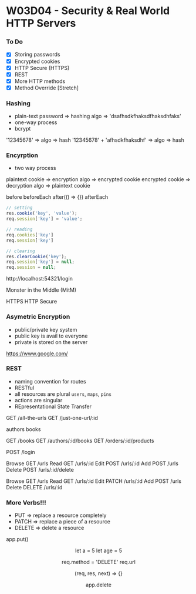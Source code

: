 # W03D04 - Security & Real World HTTP Servers

### To Do
- [x] Storing passwords
- [x] Encrypted cookies
- [x] HTTP Secure (HTTPS)
- [x] REST
- [x] More HTTP methods
- [x] Method Override [Stretch]

### Hashing
* plain-text password => hashing algo => 'dsafhsdkfhaksdfhaksdhfaks'
* one-way process
* bcrypt

'12345678' => algo => hash
'12345678' + 'afhsdkfhaksdhf' => algo => hash

### Encyrption
* two way process

plaintext cookie => encryption algo => encrypted cookie
encrypted cookie => decryption algo => plaintext cookie


before
beforeEach
after(() => {})
afterEach

```js
// setting
res.cookie('key', 'value');
req.session['key'] = 'value';

// reading
req.cookies['key']
req.session['key']

// clearing
res.clearCookie('key');
req.session['key'] = null;
req.session = null;
```




http://localhost:54321/login

Monster in the Middle (MitM)

HTTPS
HTTP Secure

### Asymetric Encryption
* public/private key system
* public key is avail to everyone
* private is stored on the server


https://www.google.com/


### REST
* naming convention for routes
* RESTful
* all resources are plural `users`, `maps`, `pins`
* actions are singular
* REpresentational State Transfer

GET /all-the-urls
GET /just-one-url/:id

authors
books

GET /books
GET /authors/:id/books
GET /orders/:id/products

POST /login

Browse  GET   /urls
Read    GET   /urls/:id
Edit    POST  /urls/:id
Add     POST  /urls
Delete  POST  /urls/:id/delete

Browse  GET     /urls
Read    GET     /urls/:id
Edit    PATCH   /urls/:id
Add     POST    /urls
Delete  DELETE  /urls/:id

### More Verbs!!!
* PUT => replace a resource completely
* PATCH => replace a piece of a resource
* DELETE => delete a resource

app.put()

<div>
<article>
<aside>
<header>


let a = 5
let age = 5



req.method = 'DELETE'
req.url

(req, res, next) => {}

app.delete



